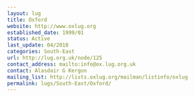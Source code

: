 ```yaml
---
layout: lug
title: Oxford
website: http://www.oxlug.org
established_date: 1999/01
status: Active
last_update: 04/2010
categories: South-East
url: http://lug.org.uk/node/125
contact_address: mailto:info@ox.lug.org.uk
contact: Alasdair G Kergon
mailing_list: http://lists.oxlug.org/mailman/listinfo/oxlug
permalink: lugs/South-East/Oxford/
---
```

